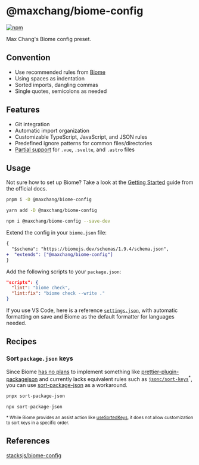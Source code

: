 # @maxchang/biome-config

[![npm](https://img.shields.io/npm/v/@maxchang/biome-config?color=444)](https://npmjs.com/package/@maxchang/biome-config)

Max Chang's Biome config preset.

## Convention

- Use recommended rules from [Biome](https://biomejs.dev/linter/rules/#recommended-rules)
- Using spaces as indentation
- Sorted imports, dangling commas
- Single quotes, semicolons as needed

## Features

- Git integration
- Automatic import organization
- Customizable TypeScript, JavaScript, and JSON rules
- Predefined ignore patterns for common files/directories
- [Partial support](https://biomejs.dev/internals/language-support/#html-super-languages-support) for `.vue`, `.svelte`, and `.astro` files

## Usage

Not sure how to set up Biome? Take a look at the [Getting Started](https://biomejs.dev/guides/getting-started/) guide from the official docs.

```bash
pnpm i -D @maxchang/biome-config
```

```bash
yarn add -D @maxchang/biome-config
```

```bash
npm i @maxchang/biome-config --save-dev
```

Extend the config in your `biome.json` file:

```diff
{
  "$schema": "https://biomejs.dev/schemas/1.9.4/schema.json",
+  "extends": ["@maxchang/biome-config"]
}
```

Add the following scripts to your `package.json`:

```json
"scripts": {
  "lint": "biome check",
  "lint:fix": "biome check --write ."
}
```


If you use VS Code, here is a reference [`settings.json`](./.vscode/settings.json), with automatic formatting on save and Biome as the default formatter for languages needed.

## Recipes

### Sort `package.json` keys

Since Biome [has no plans](https://github.com/biomejs/biome/discussions/941#discussioncomment-7715731) to implement something like [prettier-plugin-packagejson](https://github.com/matzkoh/prettier-plugin-packagejson) and currently lacks equivalent rules such as [`jsonc/sort-keys`](https://ota-meshi.github.io/eslint-plugin-jsonc/rules/sort-keys.html)<sup>*</sup>, you can use [sort-package-json](https://github.com/keithamus/sort-package-json) as a workaround.

```bash
pnpx sort-package-json
```

```bash
npx sort-package-json
```

<sub>
* While Biome provides an assist action like <a href="https://next.biomejs.dev/assist/actions/use-sorted-keys/#how-to-configure)">useSortedKeys</a>, it does not allow customization to sort keys in a specific order.
</sub>


## References

[stacksjs/biome-config](https://github.com/stacksjs/biome-config)
